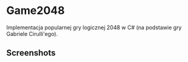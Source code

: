 # Game2048

Implementacja popularnej gry logicznej 2048 w C# (na podstawie gry Gabriele Cirulli'ego).

## Screenshots
